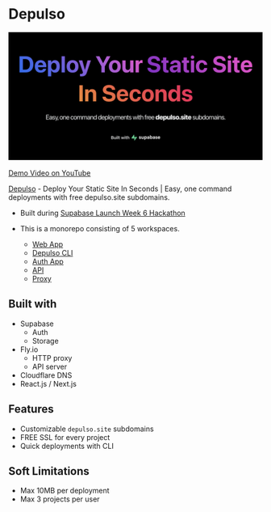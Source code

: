# Depulso

![](./apps/web/public/og-image.png)

[Demo Video on YouTube](https://youtu.be/wHNnb_IW4tE)

[Depulso](https://depulso.co) - Deploy Your Static Site In Seconds | Easy, one command deployments with free depulso.site subdomains.

- Built during [Supabase Launch Week 6 Hackathon](https://supabase.com/blog/launch-week-6-hackathon)

- This is a monorepo consisting of 5 workspaces.
  - [Web App](./apps/web/README.md)
  - [Depulso CLI](./packages/cli/README.md)
  - [Auth App](./apps/auth/README.md)
  - [API](./apps/api/README.md)
  - [Proxy](./apps/proxy/README.md)

## Built with

- Supabase
  - Auth
  - Storage
- Fly.io
  - HTTP proxy
  - API server
- Cloudflare DNS
- React.js / Next.js

## Features

- Customizable `depulso.site` subdomains
- FREE SSL for every project
- Quick deployments with CLI

## Soft Limitations

- Max 10MB per deployment
- Max 3 projects per user
